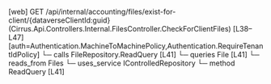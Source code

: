 [web] GET /api/internal/accounting/files/exist-for-client/{dataverseClientId:guid}  (Cirrus.Api.Controllers.Internal.FilesController.CheckForClientFiles)  [L38–L47] [auth=Authentication.MachineToMachinePolicy,Authentication.RequireTenantIdPolicy]
  └─ calls FileRepository.ReadQuery [L41]
  └─ queries File [L41]
    └─ reads_from Files
  └─ uses_service IControlledRepository<File>
    └─ method ReadQuery [L41]

